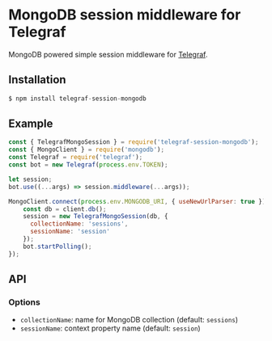 # MongoDB session middleware for Telegraf

MongoDB powered simple session middleware for [Telegraf](https://github.com/telegraf/telegraf).

## Installation

```js
$ npm install telegraf-session-mongodb
```

## Example

```js
const { TelegrafMongoSession } = require('telegraf-session-mongodb');
const { MongoClient } = require('mongodb');
const Telegraf = require('telegraf');
const bot = new Telegraf(process.env.TOKEN);

let session;
bot.use((...args) => session.middleware(...args));

MongoClient.connect(process.env.MONGODB_URI, { useNewUrlParser: true }).then((client) => {
    const db = client.db();
    session = new TelegrafMongoSession(db, {
      collectionName: 'sessions',
      sessionName: 'session'
    });
    bot.startPolling();
});
```

## API

### Options

* `collectionName`: name for MongoDB collection (default: `sessions`)
* `sessionName`: context property name (default: `session`)
